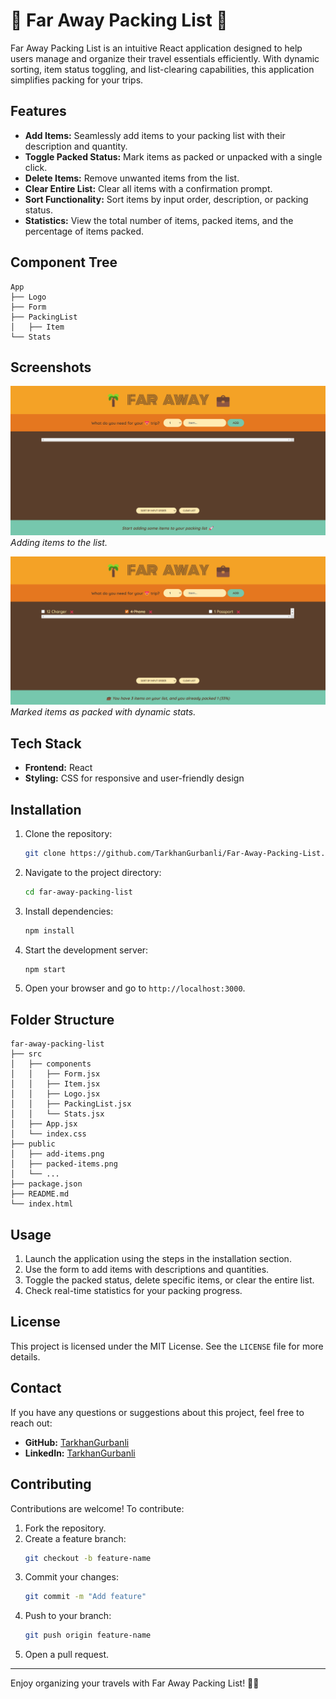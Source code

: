 # 🌴 Far Away Packing List 💼

Far Away Packing List is an intuitive React application designed to help users manage and organize their travel essentials efficiently. With dynamic sorting, item status toggling, and list-clearing capabilities, this application simplifies packing for your trips. 

## Features

- **Add Items:** Seamlessly add items to your packing list with their description and quantity.
- **Toggle Packed Status:** Mark items as packed or unpacked with a single click.
- **Delete Items:** Remove unwanted items from the list.
- **Clear Entire List:** Clear all items with a confirmation prompt.
- **Sort Functionality:** Sort items by input order, description, or packing status.
- **Statistics:** View the total number of items, packed items, and the percentage of items packed.

## Component Tree

```
App
├── Logo
├── Form
├── PackingList
│   ├── Item
└── Stats
```

## Screenshots

![Add Items](./public/image1.png)
*Adding items to the list.*

![Packed Items](./public/image2.png)
*Marked items as packed with dynamic stats.*

## Tech Stack

- **Frontend:** React
- **Styling:** CSS for responsive and user-friendly design

## Installation

1. Clone the repository:
   ```bash
   git clone https://github.com/TarkhanGurbanli/Far-Away-Packing-List.git
   ```
2. Navigate to the project directory:
   ```bash
   cd far-away-packing-list
   ```
3. Install dependencies:
   ```bash
   npm install
   ```
4. Start the development server:
   ```bash
   npm start
   ```
5. Open your browser and go to `http://localhost:3000`.

## Folder Structure

```
far-away-packing-list
├── src
│   ├── components
│   │   ├── Form.jsx
│   │   ├── Item.jsx
│   │   ├── Logo.jsx
│   │   ├── PackingList.jsx
│   │   └── Stats.jsx
│   ├── App.jsx
│   └── index.css
├── public
│   ├── add-items.png
│   ├── packed-items.png
│   └── ...
├── package.json
├── README.md
└── index.html
```

## Usage

1. Launch the application using the steps in the installation section.
2. Use the form to add items with descriptions and quantities.
3. Toggle the packed status, delete specific items, or clear the entire list.
4. Check real-time statistics for your packing progress.

## License

This project is licensed under the MIT License. See the `LICENSE` file for more details.

## Contact

If you have any questions or suggestions about this project, feel free to reach out:

- **GitHub:** [TarkhanGurbanli](https://github.com/TarkhanGurbanli)
- **LinkedIn:** [TarkhanGurbanli](https://www.linkedin.com/in/tarkhan-gurbanli/)

## Contributing

Contributions are welcome! To contribute:

1. Fork the repository.
2. Create a feature branch:
   ```bash
   git checkout -b feature-name
   ```
3. Commit your changes:
   ```bash
   git commit -m "Add feature"
   ```
4. Push to your branch:
   ```bash
   git push origin feature-name
   ```
5. Open a pull request.

---

Enjoy organizing your travels with Far Away Packing List! 🌴💼
